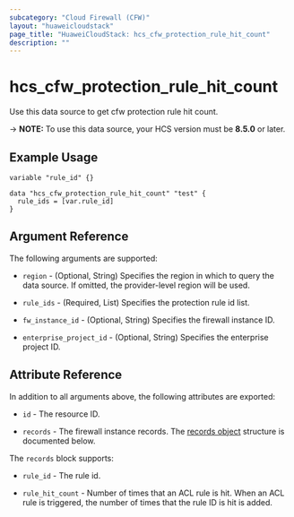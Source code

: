 ```yaml
---
subcategory: "Cloud Firewall (CFW)"
layout: "huaweicloudstack"
page_title: "HuaweiCloudStack: hcs_cfw_protection_rule_hit_count"
description: ""
---
```


# hcs_cfw_protection_rule_hit_count

Use this data source to get cfw protection rule hit count.

-> **NOTE:** To use this data source, your HCS version must be **8.5.0** or later.

## Example Usage

```hcl
variable "rule_id" {}

data "hcs_cfw_protection_rule_hit_count" "test" {
  rule_ids = [var.rule_id]
}
```

## Argument Reference

The following arguments are supported:

* `region` - (Optional, String) Specifies the region in which to query the data source.
  If omitted, the provider-level region will be used.

* `rule_ids` - (Required, List) Specifies the protection rule id list.

* `fw_instance_id` - (Optional, String) Specifies the firewall instance ID.

* `enterprise_project_id` - (Optional, String) Specifies the enterprise project ID.

## Attribute Reference

In addition to all arguments above, the following attributes are exported:

* `id` - The resource ID.

* `records` - The firewall instance records.
  The [records object](#records) structure is documented below.

<a name="records"></a>
The `records` block supports:

* `rule_id` - The rule id.

* `rule_hit_count` - Number of times that an ACL rule is hit. When an ACL rule is triggered,
  the number of times that the rule ID is hit is added.
